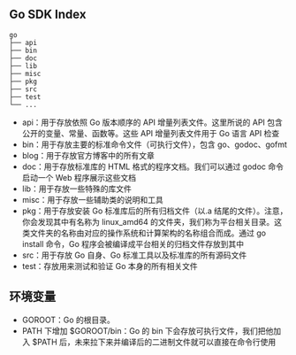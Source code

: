 ## Go SDK Index

```
go
├── api
├── bin
├── doc
├── lib
├── misc
├── pkg
├── src
├── test
└── ...
```

- api：用于存放依照 Go 版本顺序的 API 增量列表文件。这里所说的 API 包含公开的变量、常量、函数等。这些 API 增量列表文件用于 Go 语言 API 检查
- bin：用于存放主要的标准命令文件（可执行文件），包含 go、godoc、gofmt
- blog：用于存放官方博客中的所有文章
- doc：用于存放标准库的 HTML 格式的程序文档。我们可以通过 godoc 命令启动一个 Web 程序展示这些文档
- lib：用于存放一些特殊的库文件
- misc：用于存放一些辅助类的说明和工具
- pkg：用于存放安装 Go 标准库后的所有归档文件（以.a 结尾的文件）。注意，你会发现其中有名称为 linux_amd64 的文件夹，我们称为平台相关目录。这类文件夹的名称由对应的操作系统和计算架构的名称组合而成。通过 go install 命令，Go 程序会被编译成平台相关的归档文件存放到其中
- src：用于存放 Go 自身、Go 标准工具以及标准库的所有源码文件
- test：存放用来测试和验证 Go 本身的所有相关文件

## 环境变量

- GOROOT：Go 的根目录。
- PATH 下增加 $GOROOT/bin：Go 的 bin 下会存放可执行文件，我们把他加入 $PATH 后，未来拉下来并编译后的二进制文件就可以直接在命令行使用
